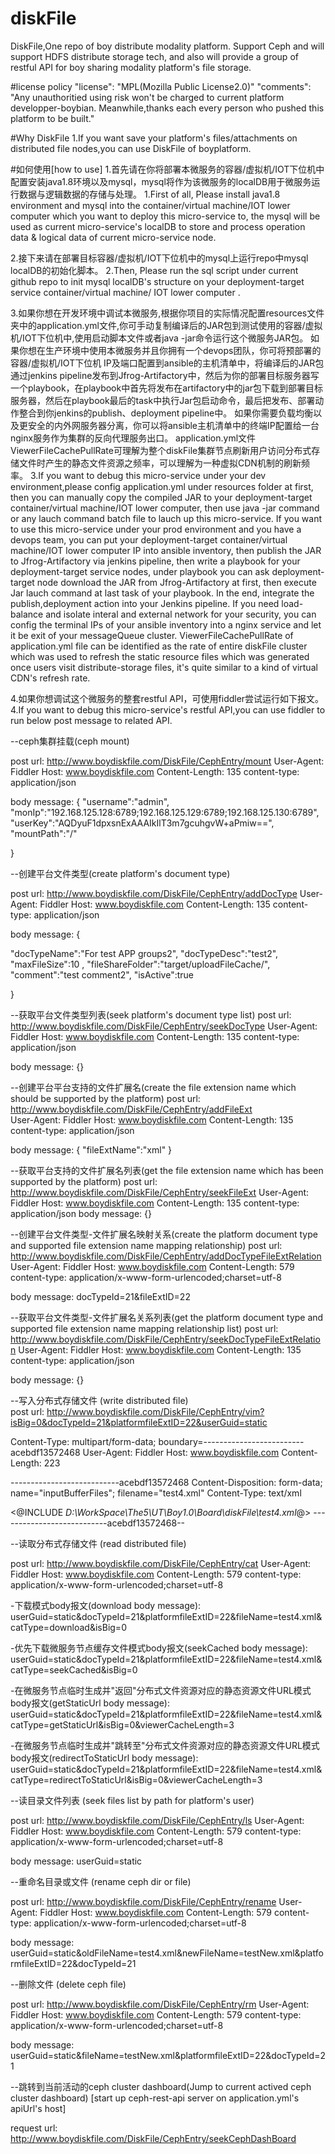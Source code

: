 # diskFile
DiskFile,One repo of boy distribute modality platform. Support Ceph and will support HDFS distribute storage tech, and also will provide a group of restful API for boy sharing modality platform's file storage.

#license policy
"license": "MPL(Mozilla Public License2.0)"
"comments": "Any unauthoritied using risk won't be charged to current platform developper-boybian. Meanwhile,thanks each every person who pushed this platform to be built."

#Why DiskFile
1.If you want save your platform's files/attachments on distributed file nodes,you can use DiskFile of boyplatform. 


#如何使用[how to use]
1.首先请在你将部署本微服务的容器/虚拟机/IOT下位机中配置安装java1.8环境以及mysql，mysql将作为该微服务的localDB用于微服务运行数据与逻辑数据的存储与处理。
1.First of all, Please install java1.8 environment and mysql into the container/virtual machine/IOT lower computer which you want to deploy this micro-service to, the mysql will be used as current micro-service's localDB to store and process operation data & logical data of current micro-service node.

2.接下来请在部署目标容器/虚拟机/IOT下位机中的mysql上运行repo中mysql localDB的初始化脚本。
2.Then, Please run the sql script under current github repo to init mysql localDB's structure on your deployment-target service container/virtual machine/ IOT lower computer .


3.如果你想在开发环境中调试本微服务,根据你项目的实际情况配置resources文件夹中的application.yml文件,你可手动复制编译后的JAR包到测试使用的容器/虚拟机/IOT下位机中,使用启动脚本文件或者java -jar命令运行这个微服务JAR包。
  如果你想在生产环境中使用本微服务并且你拥有一个devops团队，你可将预部署的容器/虚拟机/IOT下位机 IP及端口配置到ansible的主机清单中，将编译后的JAR包通过jenkins pipeline发布到Jfrog-Artifactory中，然后为你的部署目标服务器写一个playbook，在playbook中首先将发布在artifactory中的jar包下载到部署目标服务器，然后在playbook最后的task中执行Jar包启动命令，最后把发布、部署动作整合到你jenkins的publish、deployment pipeline中。
  如果你需要负载均衡以及更安全的内外网服务器分离，你可以将ansible主机清单中的终端IP配置给一台nginx服务作为集群的反向代理服务出口。
  application.yml文件ViewerFileCachePullRate可理解为整个diskFile集群节点刷新用户访问分布式存储文件时产生的静态文件资源之频率，可以理解为一种虚拟CDN机制的刷新频率。
3.If you want to debug this micro-service under your dev environment,please config application.yml under resources folder at first, then you can manually copy the compiled JAR to your deployment-target container/virtual machine/IOT lower computer, then use java -jar command or any lauch command batch file to lauch up this micro-service.
  If you want to use this micro-service under your prod environment and you have a devops team, you can put your deployment-target container/virtual machine/IOT lower computer IP into ansible inventory, then publish the JAR to Jfrog-Artifactory via jenkins pipeline, then write a playbook for your deployment-target service nodes, under playbook you can ask deployment-target node download the JAR from Jfrog-Artifactory at first, then execute Jar lauch command at last task of your playbook. In the end, integrate the publish,deployment action into your Jenkins pipeline.
  If you need load-balance and isolate interal and external network for your security, you can config the terminal IPs of your ansible inventory into a nginx service and let it be exit of your messageQueue cluster.
  ViewerFileCachePullRate of application.yml file can be identified as the rate of entire diskFile cluster which was used to refresh the static resource files which was generated once users visit distribute-storage files, it's quite similar to a kind of virtual CDN's refresh rate.


4.如果你想调试这个微服务的整套restful API，可使用fiddler尝试运行如下报文。
4.If you want to debug this micro-service's restful API,you can use fiddler to run below post message to related API.


--ceph集群挂载(ceph mount)

post url:  http://www.boydiskfile.com/DiskFile/CephEntry/mount
User-Agent: Fiddler
Host: www.boydiskfile.com
Content-Length: 135
content-type: application/json

body message:
{
 "username":"admin",
 "monIp":"192.168.125.128:6789;192.168.125.129:6789;192.168.125.130:6789",
 "userKey":"AQDyuF1dpxsnExAAAIkIlT3m7gcuhgvW+aPmiw==",
 "mountPath":"/"

}

--创建平台文件类型(create platform's document type)

post url:  http://www.boydiskfile.com/DiskFile/CephEntry/addDocType
User-Agent: Fiddler
Host: www.boydiskfile.com
Content-Length: 135
content-type: application/json

body message:
{

"docTypeName":"For test APP groups2",
"docTypeDesc":"test2",
"maxFileSize":10 ,
"fileShareFolder":"target/uploadFileCache/",
"comment":"test comment2",
"isActive":true

}

--获取平台文件类型列表(seek platform's document type list)
post url: http://www.boydiskfile.com/DiskFile/CephEntry/seekDocType
User-Agent: Fiddler
Host: www.boydiskfile.com
Content-Length: 135
content-type: application/json

body message:
{}


--创建平台平台支持的文件扩展名(create the file extension name which should be supported by the platform)
post url:  http://www.boydiskfile.com/DiskFile/CephEntry/addFileExt    
User-Agent: Fiddler
Host: www.boydiskfile.com
Content-Length: 135
content-type: application/json

body message:
{
"fileExtName":"xml"
}

--获取平台支持的文件扩展名列表(get the file extension name which has been supported by the platform)
post url: http://www.boydiskfile.com/DiskFile/CephEntry/seekFileExt
User-Agent: Fiddler
Host: www.boydiskfile.com
Content-Length: 135
content-type: application/json
body message:
{}

--创建平台文件类型-文件扩展名映射关系(create the platform document type and supported file extension name mapping relationship)
post url: http://www.boydiskfile.com/DiskFile/CephEntry/addDocTypeFileExtRelation
User-Agent: Fiddler
Host: www.boydiskfile.com
Content-Length: 579
content-type: application/x-www-form-urlencoded;charset=utf-8

body message:
docTypeId=21&fileExtID=22

--获取平台文件类型-文件扩展名关系列表(get the platform document type and supported file extension name mapping relationship list)
post url: http://www.boydiskfile.com/DiskFile/CephEntry/seekDocTypeFileExtRelation
User-Agent: Fiddler
Host: www.boydiskfile.com
Content-Length: 135
content-type: application/json

body message:
{}

--写入分布式存储文件 (write distributed file)  
post url: http://www.boydiskfile.com/DiskFile/CephEntry/vim?isBig=0&docTypeId=21&platformfileExtID=22&userGuid=static
 
Content-Type: multipart/form-data; boundary=-------------------------acebdf13572468
User-Agent: Fiddler
Host: www.boydiskfile.com
Content-Length: 223

---------------------------acebdf13572468
Content-Disposition: form-data; name="inputBufferFiles"; filename="test4.xml"
Content-Type: text/xml

<@INCLUDE *D:\WorkSpace\The5\UT\Boy1.0\Board\diskFile\test4.xml*@>
---------------------------acebdf13572468--

--读取分布式存储文件 (read distributed file)

post url: http://www.boydiskfile.com/DiskFile/CephEntry/cat
User-Agent: Fiddler
Host: www.boydiskfile.com
Content-Length: 579
content-type: application/x-www-form-urlencoded;charset=utf-8

-下载模式body报文(download body message):
userGuid=static&docTypeId=21&platformfileExtID=22&fileName=test4.xml&catType=download&isBig=0

-优先下载微服务节点缓存文件模式body报文(seekCached body message):
userGuid=static&docTypeId=21&platformfileExtID=22&fileName=test4.xml&catType=seekCached&isBig=0

-在微服务节点临时生成并"返回"分布式文件资源对应的静态资源文件URL模式body报文(getStaticUrl body message):
userGuid=static&docTypeId=21&platformfileExtID=22&fileName=test4.xml&catType=getStaticUrl&isBig=0&viewerCacheLength=3

-在微服务节点临时生成并"跳转至"分布式文件资源对应的静态资源文件URL模式body报文(redirectToStaticUrl body message):
userGuid=static&docTypeId=21&platformfileExtID=22&fileName=test4.xml&catType=redirectToStaticUrl&isBig=0&viewerCacheLength=3


--读目录文件列表 (seek files list by path for platform's user)

post url:  http://www.boydiskfile.com/DiskFile/CephEntry/ls
User-Agent: Fiddler
Host: www.boydiskfile.com
Content-Length: 579
content-type: application/x-www-form-urlencoded;charset=utf-8

body message:
userGuid=static


--重命名目录或文件 (rename ceph dir or file)

post url: http://www.boydiskfile.com/DiskFile/CephEntry/rename
User-Agent: Fiddler
Host: www.boydiskfile.com
Content-Length: 579
content-type: application/x-www-form-urlencoded;charset=utf-8

body message:
userGuid=static&oldFileName=test4.xml&newFileName=testNew.xml&platformfileExtID=22&docTypeId=21


--删除文件 (delete ceph file) 

post url: http://www.boydiskfile.com/DiskFile/CephEntry/rm
User-Agent: Fiddler
Host: www.boydiskfile.com
Content-Length: 579
content-type: application/x-www-form-urlencoded;charset=utf-8

body message:
userGuid=static&fileName=testNew.xml&platformfileExtID=22&docTypeId=21

--跳转到当前活动的ceph cluster dashboard(Jump to current actived ceph cluster dashboard) [start up ceph-rest-api server on application.yml's apiUrl's host]

request url: http://www.boydiskfile.com/DiskFile/CephEntry/seekCephDashBoard